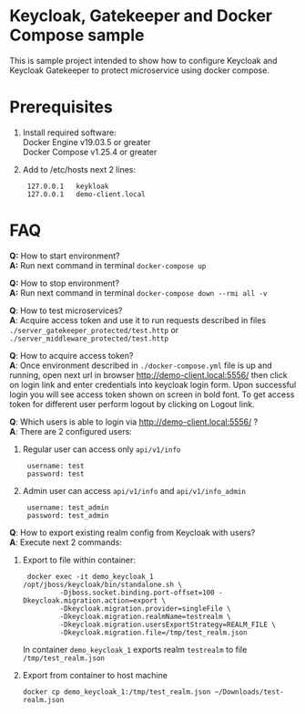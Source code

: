 # Keycloak, Gatekeeper and Docker Compose sample

This is sample project intended to show how to configure Keycloak and Keycloak Gatekeeper to protect microservice 
using docker compose.

# Prerequisites

1. Install required software:<br/>
   Docker Engine v19.03.5 or greater<br/>
   Docker Compose v1.25.4 or greater

2. Add to /etc/hosts next 2 lines:

        127.0.0.1	keykloak
        127.0.0.1	demo-client.local

# FAQ

**Q:** How to start environment?<br/>
**A:** Run next command in terminal `docker-compose up`

**Q:** How to stop environment?<br/>
**A:** Run next command in terminal `docker-compose down --rmi all -v`

**Q**: How to test microservices?<br/>
**A**: Acquire access token and use it to run requests described in files `./server_gatekeeper_protected/test.http`
or `./server_middleware_protected/test.http`

**Q**: How to acquire access token?<br/>
**A**: Once environment described in `./docker-compose.yml` file is up and running, open next url in browser 
http://demo-client.local:5556/ then click on login link and enter credentials into keycloak login form.
Upon successful login you will see access token shown on screen in bold font. To get access token for different user
perform logout by clicking on Logout link.

**Q**: Which users is able to login via http://demo-client.local:5556/ ?<br/>
**A**: There are 2 configured users:

1. Regular user can access only `api/v1/info`

        username: test
        password: test
        
2. Admin user can access `api/v1/info` and `api/v1/info_admin`
 
        username: test_admin
        password: test_admin
        
**Q**: How to export existing realm config from Keycloak with users?<br/>
**A**: Execute next 2 commands:

1. Export to file within container:

        docker exec -it demo_keycloak_1 /opt/jboss/keycloak/bin/standalone.sh \
                -Djboss.socket.binding.port-offset=100 -Dkeycloak.migration.action=export \
                -Dkeycloak.migration.provider=singleFile \
                -Dkeycloak.migration.realmName=testrealm \
                -Dkeycloak.migration.usersExportStrategy=REALM_FILE \
                -Dkeycloak.migration.file=/tmp/test_realm.json

   In container `demo_keycloak_1` exports realm `testrealm` to file `/tmp/test_realm.json`

2. Export from container to host machine

       docker cp demo_keycloak_1:/tmp/test_realm.json ~/Downloads/test-realm.json